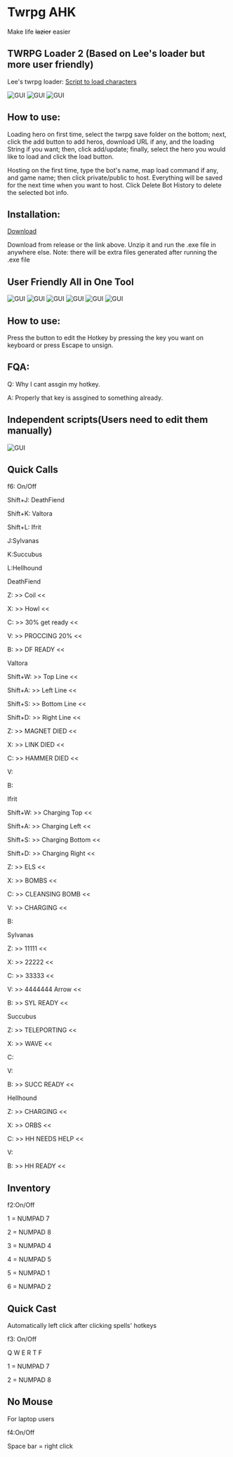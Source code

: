 # Twrpg AHK
Make life ~~lazier~~ easier

## TWRPG Loader 2 (Based on Lee's loader but more user friendly)
Lee's twrpg loader: [Script to load characters](https://www.twrpg.com/viewtopic.php?f=2&t=4845)

![GUI](https://github.com/Lch3181/Warcraft-lll_TWrpg_AHKs/blob/master/Readme_Images/wc3rpgLoaderGUI.png)
![GUI](https://github.com/Lch3181/Warcraft-lll_TWrpg_AHKs/blob/master/Readme_Images/wc3rpgHerosEditorGUI.png)
![GUI](https://github.com/Lch3181/Warcraft-lll_TWrpg_AHKs/blob/master/Readme_Images/wc3rpgHostGUI.png)

## How to use:
Loading hero on first time, select the twrpg save folder on the bottom; next, click the add button to add heros, download URL if any, and the loading String if you want; then, click add/update; finally, select the hero you would like to load and click the load button.

Hosting on the first time, type the bot's name, map load command if any, and game name; then click private/public to host. Everything will be saved for the next time when you want to host. Click Delete Bot History to delete the selected bot info.

## Installation:
[Download](https://github.com/Lch3181/Warcraft-lll_TWrpg_AHKs/releases/tag/v1.0)

Download from release or the link above. Unzip it and run the .exe file in anywhere else. Note: there will be extra files generated after running the .exe file

## User Friendly All in One Tool
![GUI](https://github.com/Lch3181/Warcraft-lll_TWrpg_AHKs/blob/master/Readme_Images/ToggleGUI.png)
![GUI](https://github.com/Lch3181/Warcraft-lll_TWrpg_AHKs/blob/master/Readme_Images/InventoryGUI.png)
![GUI](https://github.com/Lch3181/Warcraft-lll_TWrpg_AHKs/blob/master/Readme_Images/QuickCastGUI.png)
![GUI](https://github.com/Lch3181/Warcraft-lll_TWrpg_AHKs/blob/master/Readme_Images/QuickCallGUI.png)
![GUI](https://github.com/Lch3181/Warcraft-lll_TWrpg_AHKs/blob/master/Readme_Images/NoMouseGUI.png)
![GUI](https://github.com/Lch3181/Warcraft-lll_TWrpg_AHKs/blob/master/Readme_Images/SettingGUI.png)

## How to use:
Press the button to edit the Hotkey by pressing the key you want on keyboard or press Escape to unsign.

## FQA: 
Q: Why I cant assgin my hotkey.

A: Properly that key is assgined to something already.

## Independent scripts(Users need to edit them manually)
![GUI](https://github.com/Lch3181/Warcraft-lll_TWrpg_AHKs/blob/master/Readme_Images/GUI.png)

## Quick Calls
f6: On/Off

Shift+J: DeathFiend

Shift+K: Valtora

Shift+L: Ifrit

J:Sylvanas

K:Succubus

L:Hellhound

DeathFiend

Z: >> Coil <<

X: >> Howl <<

C: >> 30% get ready <<

V: >> PROCCING 20% <<

B: >> DF READY <<



Valtora

Shift+W: >> Top Line <<

Shift+A: >> Left Line <<

Shift+S: >> Bottom Line <<

Shift+D: >> Right Line <<

Z: >> MAGNET DIED <<

X: >> LINK DIED <<

C: >> HAMMER DIED <<

V: 

B:


Ifrit

Shift+W: >> Charging Top <<

Shift+A: >> Charging Left <<

Shift+S: >> Charging Bottom <<

Shift+D: >> Charging Right <<

Z: >> ELS <<

X: >> BOMBS <<

C: >> CLEANSING BOMB <<

V: >> CHARGING <<

B:


Sylvanas

Z: >> 11111 <<

X: >> 22222 <<

C: >> 33333 <<

V: >> 4444444 Arrow <<

B: >> SYL READY <<



Succubus

Z: >> TELEPORTING <<

X: >> WAVE <<

C: 

V: 

B: >> SUCC READY <<


Hellhound

Z: >> CHARGING <<

X: >> ORBS <<

C: >> HH NEEDS HELP <<

V:

B: >> HH READY <<

## Inventory
f2:On/Off

1 = NUMPAD 7

2 = NUMPAD 8

3 = NUMPAD 4

4 = NUMPAD 5

5 = NUMPAD 1

6 = NUMPAD 2

## Quick Cast
Automatically left click after clicking spells' hotkeys

f3: On/Off

Q W E R T F

1 = NUMPAD 7

2 = NUMPAD 8

## No Mouse
For laptop users

f4:On/Off

Space bar = right click
